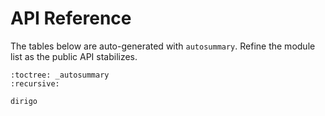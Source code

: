 # API Reference

The tables below are auto-generated with `autosummary`. Refine the module list as the
public API stabilizes.

```{autosummary}
:toctree: _autosummary
:recursive:

dirigo
```

